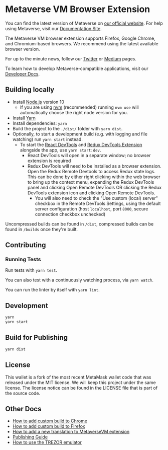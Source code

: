 # Metaverse VM Browser Extension

You can find the latest version of Metaverse on [our official website](https://mvs.org/). For help using Metaverse, visit our [Documentation Site](https://docs.mvs.org).

The Metaverse VM browser extension supports Firefox, Google Chrome, and Chromium-based browsers. We recommend using the latest available browser version.

For up to the minute news, follow our [Twitter](https://twitter.com/mvs_org) or [Medium](https://medium.com/metaverse-blockchain) pages.

To learn how to develop Metaverse-compatible applications, visit our [Developer Docs](https://docs.mvs.org/).

## Building locally

- Install [Node.js](https://nodejs.org) version 10
    - If you are using [nvm](https://github.com/creationix/nvm#installation) (recommended) running `nvm use` will automatically choose the right node version for you.
- Install [Yarn](https://yarnpkg.com/en/docs/install)
- Install dependencies: `yarn`
- Build the project to the `./dist/` folder with `yarn dist`.
- Optionally, to start a development build (e.g. with logging and file watching) run `yarn start` instead.
    - To start the [React DevTools](https://github.com/facebook/react-devtools) and [Redux DevTools Extension](http://extension.remotedev.io)
      alongside the app, use `yarn start:dev`.
      - React DevTools will open in a separate window; no browser extension is required
      - Redux DevTools will need to be installed as a browser extension. Open the Redux Remote Devtools to access Redux state logs. This can be done by either right clicking within the web browser to bring up the context menu, expanding the Redux DevTools panel and clicking Open Remote DevTools OR clicking the Redux DevTools extension icon and clicking Open Remote DevTools.
        - You will also need to check the "Use custom (local) server" checkbox in the Remote DevTools Settings, using the default server configuration (host `localhost`, port `8000`, secure connection checkbox unchecked)

Uncompressed builds can be found in `/dist`, compressed builds can be found in `/builds` once they're built.

## Contributing

### Running Tests

Run tests with `yarn test`.

You can also test with a continuously watching process, via `yarn watch`.

You can run the linter by itself with `yarn lint`.

## Development

```bash
yarn
yarn start
```

## Build for Publishing

```bash
yarn dist
```

## License

This wallet is a fork of the most recent MetaMask wallet code that was released under the MIT license. We will keep this project under the same license. The license notice can be found in the LICENSE file that is part of the source code.

## Other Docs

- [How to add custom build to Chrome](./docs/add-to-chrome.md)
- [How to add custom build to Firefox](./docs/add-to-firefox.md)
- [How to add a new translation to MetaverseVM extension](./docs/translating-guide.md)
- [Publishing Guide](./docs/publishing.md)
- [How to use the TREZOR emulator](./docs/trezor-emulator.md)
